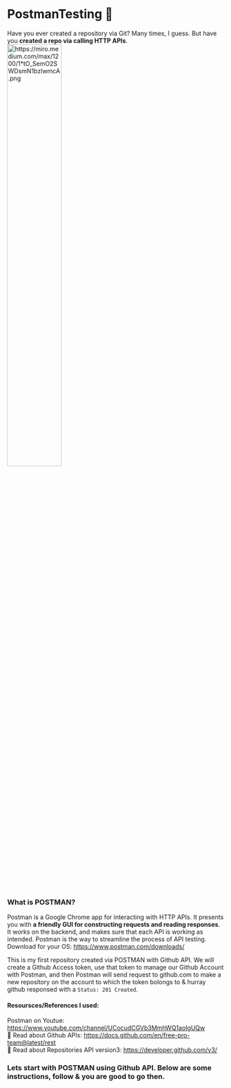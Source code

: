 # PostmanTesting 🧪
Have you ever created a repository via Git? Many times, I guess. But have you **created a repo via calling HTTP APIs**.
<img src="https://miro.medium.com/max/1200/1*tO_SemO2SWDsmN1bzIwmcA.png" width="50%" alt="https://miro.medium.com/max/1200/1*tO_SemO2SWDsmN1bzIwmcA.png" hover="https://miro.medium.com/max/1200/1*tO_SemO2SWDsmN1bzIwmcA.png"></img>

### What is POSTMAN?
Postman is a Google Chrome app for interacting with HTTP APIs. It presents you with **a friendly GUI for constructing requests and reading responses**. It works on the backend, and makes sure that each API is working as intended.
Postman is the way to streamline the process of API testing.<br> Download for your OS: https://www.postman.com/downloads/

This is my first repository created via POSTMAN with Github API. We will create a Github Access token, use that token to manage our Github Account with Postman, and then Postman will send request to github.com to make a new repository on the account to which the token bolongs to & hurray github responsed with a `Status: 201 Created`.

#### Resoursces/References I used: 
Postman on Youtue: https://www.youtube.com/channel/UCocudCGVb3MmhWQ1aoIgUQw <br>
📘 Read about Github APIs: https://docs.github.com/en/free-pro-team@latest/rest <br>
📘 Read about Repositories API version3: https://developer.github.com/v3/
### Lets start with POSTMAN using Github API. Below are some instructions, follow & you are good to go then.



